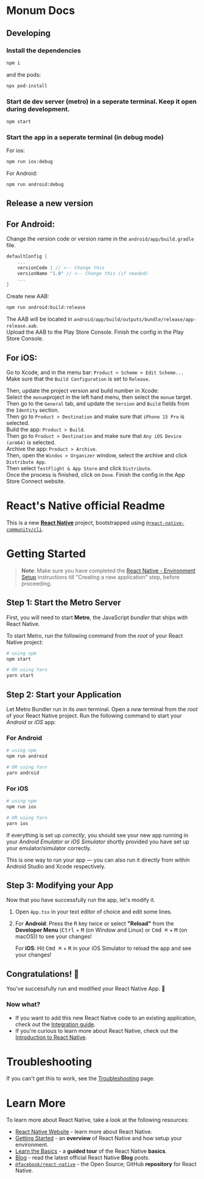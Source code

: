 # Monum Docs

## Developing
### Install the dependencies
```bash
npm i
```
and the pods:
```bash
npx pod-install
```

### Start de dev server (metro) in a seperate terminal. Keep it open during development.
```bash
npm start
```

### Start the app in a seperate terminal (in debug mode)
For ios:
```bash
npm run ios:debug
```
For Android:
```bash
npm run android:debug
```

## Release a new version
## For Android:
Change the version code or version name in the `android/app/build.gradle` file.
```gradle
defaultConfig {
    ...
    versionCode 1 // <-- Change this
    versionName "1.0" // <-- Change this (if needed)
    ...
}
```
Create new AAB:
```bash
npm run android:build:release
```
The AAB will be located in `android/app/build/outputs/bundle/release/app-release.aab`.<br>
Upload the AAB to the Play Store Console.
Finish the config in the Play Store Console.

## For iOS:
Go to Xcode, and in the menu bar: `Product > Scheme > Edit Scheme...`<br>
Make sure that the `Build Configuration` is set to `Release`.<br>

Then, update the project version and build number in Xcode:<br>
Select the `monum`project in the left hand menu, then select the `monum` target.<br>
Then go to the `General` tab, and update the `Version` and `Build` fields from the `Identity` section.<br>
Then go to `Product > Destination` and make sure that `iPhone 15 Pro` is selected.<br>
Build the app: `Product > Build`.<br>
Then go to `Product > Destination` and make sure that `Any iOS Device (arm64)` is selected.<br>
Archive the app: `Product > Archive`.<br>
Then, open the `Windos > Organizer` window, select the archive and click `Distribute App`.<br>
Then select `TestFlight & App Store` and click `Distribute`.<br>
Once the process is finished, click on `Done`.
Finish the config in the App Store Connect website.

# React's Native official Readme

This is a new [**React Native**](https://reactnative.dev) project, bootstrapped using [`@react-native-community/cli`](https://github.com/react-native-community/cli).

# Getting Started

>**Note**: Make sure you have completed the [React Native - Environment Setup](https://reactnative.dev/docs/environment-setup) instructions till "Creating a new application" step, before proceeding.

## Step 1: Start the Metro Server

First, you will need to start **Metro**, the JavaScript _bundler_ that ships _with_ React Native.

To start Metro, run the following command from the _root_ of your React Native project:

```bash
# using npm
npm start

# OR using Yarn
yarn start
```

## Step 2: Start your Application

Let Metro Bundler run in its _own_ terminal. Open a _new_ terminal from the _root_ of your React Native project. Run the following command to start your _Android_ or _iOS_ app:

### For Android

```bash
# using npm
npm run android

# OR using Yarn
yarn android
```

### For iOS

```bash
# using npm
npm run ios

# OR using Yarn
yarn ios
```

If everything is set up _correctly_, you should see your new app running in your _Android Emulator_ or _iOS Simulator_ shortly provided you have set up your emulator/simulator correctly.

This is one way to run your app — you can also run it directly from within Android Studio and Xcode respectively.

## Step 3: Modifying your App

Now that you have successfully run the app, let's modify it.

1. Open `App.tsx` in your text editor of choice and edit some lines.
2. For **Android**: Press the <kbd>R</kbd> key twice or select **"Reload"** from the **Developer Menu** (<kbd>Ctrl</kbd> + <kbd>M</kbd> (on Window and Linux) or <kbd>Cmd ⌘</kbd> + <kbd>M</kbd> (on macOS)) to see your changes!

   For **iOS**: Hit <kbd>Cmd ⌘</kbd> + <kbd>R</kbd> in your iOS Simulator to reload the app and see your changes!

## Congratulations! :tada:

You've successfully run and modified your React Native App. :partying_face:

### Now what?

- If you want to add this new React Native code to an existing application, check out the [Integration guide](https://reactnative.dev/docs/integration-with-existing-apps).
- If you're curious to learn more about React Native, check out the [Introduction to React Native](https://reactnative.dev/docs/getting-started).

# Troubleshooting

If you can't get this to work, see the [Troubleshooting](https://reactnative.dev/docs/troubleshooting) page.

# Learn More

To learn more about React Native, take a look at the following resources:

- [React Native Website](https://reactnative.dev) - learn more about React Native.
- [Getting Started](https://reactnative.dev/docs/environment-setup) - an **overview** of React Native and how setup your environment.
- [Learn the Basics](https://reactnative.dev/docs/getting-started) - a **guided tour** of the React Native **basics**.
- [Blog](https://reactnative.dev/blog) - read the latest official React Native **Blog** posts.
- [`@facebook/react-native`](https://github.com/facebook/react-native) - the Open Source; GitHub **repository** for React Native.
